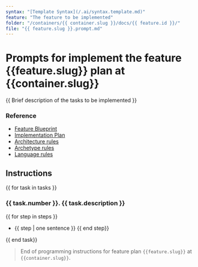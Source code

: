 ```yaml
---
syntax: "[Template Syntax](/.ai/syntax.template.md)"
feature: "The feature to be implemented"
folder: "/containers/{{ container.slug }}/docs/{{ feature.id }}/"
file: "{{ feature.slug }}.prompt.md"
---
```


# Prompts for implement the feature {{feature.slug}} plan at {{container.slug}}

{{ Brief description of the tasks to be implemented }}

### Reference

<!--
  {{ containerFolder: /containers/{{container.slug}} }}
  {{ folderRules: {{containerFolder}}/.ai/}}
  -->

- [Feature Blueprint](/docs/{{feature.slug}}.blueprint.md)
- [Implementation Plan]({{containerFolder}}/docs/{{feature.slug}}.plan.md)
- [Architecture rules]({{folderRules}}/{{container.architecture}}.architecture.rules.md)
- [Archetype rules]({{folderRules}}/{{container.archetype}}.archetype.rules.md)
- [Language rules]({{folderRules}}/{{container.language}}.language.rules.md)

<!--
  Read this documents to understand the feature requirements and the container rules.
  Ask the user if you don`t find any of the needed documents.
-->

## Instructions

<!--
  The feature plan is a list of ordered tasks.
  Each task needs a list of steps to be executed.
  Start with that list and then go deep inside each task.
-->

{{ for task in tasks }}

### {{ task.number }}. {{ task.description }}
<!-- 
  Elaborate 2-3 ways to implement the task.
  Choose the simplest one.
  Do not add any non specified behavior.
  Write the steps (ideally 3 to 7, never more than 9) to implement the task.
  Include the `file names`, `folder names`, and any other relevant information.
-->

{{ for step in steps }}
- {{ step | one sentence }}
{{ end step}}
<!--
  Review the task implementation steps.
  Make sure the steps are complete and cover all the task requirements.
  Reorder the steps if needed.
-->

{{ end task}}

<!--
  Review the whole plan steps.
  Make sure the plan is complete and cover all the feature requirements.
  Remove any redundant or not needed steps.
  Reorder the steps if needed.
-->

> End of programming instructions for feature plan `{{feature.slug}}` at `{{container.slug}}`.
